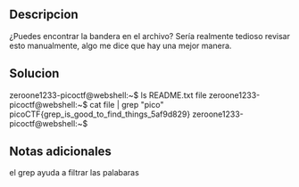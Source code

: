 ## Descripcion 

¿Puedes encontrar la bandera en el archivo? Sería realmente tedioso revisar esto manualmente,
algo me dice que hay una mejor manera.
## Solucion

zeroone1233-picoctf@webshell:~$ ls
README.txt  file
zeroone1233-picoctf@webshell:~$ cat file | grep "pico" 
picoCTF{grep_is_good_to_find_things_5af9d829}
zeroone1233-picoctf@webshell:~$ 

## Notas adicionales

el grep ayuda a filtrar las palabaras